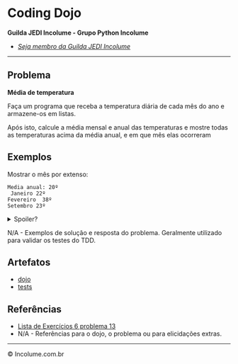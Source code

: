 # Coding Dojo

**Guilda JEDI Incolume - Grupo Python Incolume**

- _[Seja membro da Guilda JEDI Incolume](https://discord.gg/eBNamXVtBW)_

---

## Problema

**Média de temperatura**

Faça um programa que receba a temperatura diária de cada mês do ano e armazene-os em listas.

Após isto, calcule a média mensal e anual das temperaturas e mostre todas as temperaturas acima da média anual, e em que mês elas ocorreram

## Exemplos

Mostrar o mês por extenso:
```
Media anual: 20º
 Janeiro 22º
Fevereiro  38º
Setembro 23º
```

<details>
  <summary>Spoiler?</summary>
   Considerar em caso de fatoração:

    > modo pythônico
    > sem condicionais
    > estruturas performáticas
    > redução de complexidade ciclomática
    > análise assintótica de algoritmos (big O)

</details>

N/A - Exemplos de solução e resposta do problema. Geralmente utilizado para validar os testes do TDD.

## Artefatos

- [dojo](./__init__.py)
- [tests](./test_20240521.py)


## Referências
- [Lista de Exercícios 6 problema 13](https://docs.google.com/document/d/1f5PcykWMQusuOFHh9-Ctu1yjxtV1PLPQD8R-MydgamY/edit)
- N/A - Referências para o dojo, o problema ou para elicidações extras.

---

&copy; Incolume.com.br
